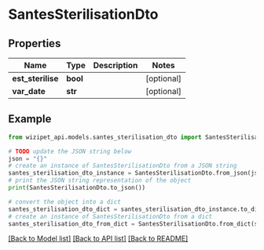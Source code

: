# SantesSterilisationDto


## Properties

Name | Type | Description | Notes
------------ | ------------- | ------------- | -------------
**est_sterilise** | **bool** |  | [optional] 
**var_date** | **str** |  | [optional] 

## Example

```python
from wizipet_api.models.santes_sterilisation_dto import SantesSterilisationDto

# TODO update the JSON string below
json = "{}"
# create an instance of SantesSterilisationDto from a JSON string
santes_sterilisation_dto_instance = SantesSterilisationDto.from_json(json)
# print the JSON string representation of the object
print(SantesSterilisationDto.to_json())

# convert the object into a dict
santes_sterilisation_dto_dict = santes_sterilisation_dto_instance.to_dict()
# create an instance of SantesSterilisationDto from a dict
santes_sterilisation_dto_from_dict = SantesSterilisationDto.from_dict(santes_sterilisation_dto_dict)
```
[[Back to Model list]](../README.md#documentation-for-models) [[Back to API list]](../README.md#documentation-for-api-endpoints) [[Back to README]](../README.md)


